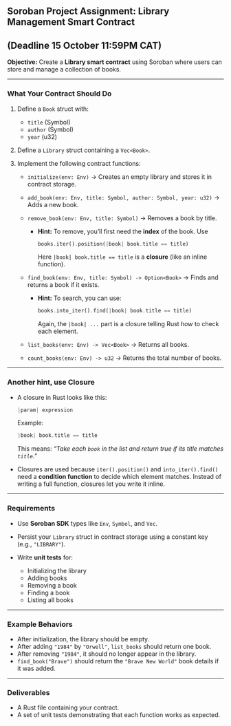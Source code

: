 ## Soroban Project Assignment: Library Management Smart Contract 
## (Deadline 15 October 11:59PM CAT)

**Objective:**
Create a **Library smart contract** using Soroban where users can store and manage a collection of books.

---

### What Your Contract Should Do

1. Define a `Book` struct with:

   * `title` (Symbol)
   * `author` (Symbol)
   * `year` (u32)

2. Define a `Library` struct containing a `Vec<Book>`.

3. Implement the following contract functions:

   * `initialize(env: Env)` → Creates an empty library and stores it in contract storage.
   * `add_book(env: Env, title: Symbol, author: Symbol, year: u32)` → Adds a new book.
   * `remove_book(env: Env, title: Symbol)` → Removes a book by title.

     * **Hint:** To remove, you’ll first need the **index** of the book. Use

       ```rust
       books.iter().position(|book| book.title == title)
       ```

       Here `|book| book.title == title` is a **closure** (like an inline function).
   * `find_book(env: Env, title: Symbol) -> Option<Book>` → Finds and returns a book if it exists.

     * **Hint:** To search, you can use:

       ```rust
       books.into_iter().find(|book| book.title == title)
       ```

       Again, the `|book| ...` part is a closure telling Rust *how* to check each element.
   * `list_books(env: Env) -> Vec<Book>` → Returns all books.
   * `count_books(env: Env) -> u32` → Returns the total number of books.

---

### Another hint, use Closure

* A closure in Rust looks like this:

  ```rust
  |param| expression
  ```

  Example:

  ```rust
  |book| book.title == title
  ```

  This means: *“Take each `book` in the list and return true if its title matches `title`.”*
* Closures are used because `iter().position()` and `into_iter().find()` need a **condition function** to decide which element matches. Instead of writing a full function, closures let you write it inline.

---

### Requirements

* Use **Soroban SDK** types like `Env`, `Symbol`, and `Vec`.
* Persist your `Library` struct in contract storage using a constant key (e.g., `"LIBRARY"`).
* Write **unit tests** for:

  * Initializing the library
  * Adding books
  * Removing a book
  * Finding a book
  * Listing all books

---

### Example Behaviors

* After initialization, the library should be empty.
* After adding `"1984"` by `"Orwell"`, `list_books` should return one book.
* After removing `"1984"`, it should no longer appear in the library.
* `find_book("Brave")` should return the `"Brave New World"` book details if it was added.

---

### Deliverables

* A Rust file containing your contract.
* A set of unit tests demonstrating that each function works as expected.
